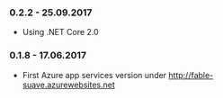 ### 0.2.2 - 25.09.2017
* Using .NET Core 2.0

### 0.1.8 - 17.06.2017
* First Azure app services version under http://fable-suave.azurewebsites.net